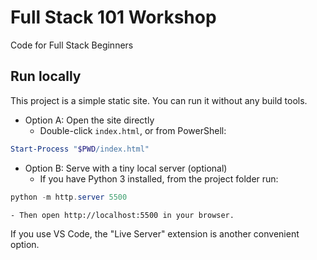 # Full Stack 101 Workshop
Code for Full Stack Beginners

## Run locally

This project is a simple static site. You can run it without any build tools.

- Option A: Open the site directly
	- Double-click `index.html`, or from PowerShell:

```powershell
Start-Process "$PWD/index.html"
```

- Option B: Serve with a tiny local server (optional)
	- If you have Python 3 installed, from the project folder run:

```powershell
python -m http.server 5500
```

	- Then open http://localhost:5500 in your browser.

If you use VS Code, the "Live Server" extension is another convenient option.
